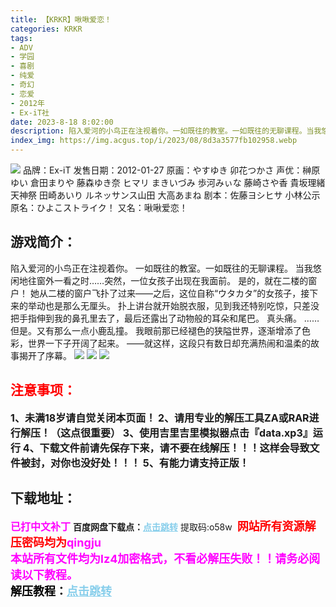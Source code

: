 ```yaml
---
title: 【KRKR】啾啾爱恋！
categories: KRKR
tags:
- ADV
- 学园
- 喜剧
- 纯爱
- 奇幻
- 恋爱
- 2012年
- Ex-iT社
date: 2023-8-18 8:02:00
description: 陷入爱河的小鸟正在注视着你。一如既往的教室。一如既往的无聊课程。当我悠闲地往窗外一看之时……突然，一位女孩子出现在我面前。是的，就在二楼的窗户！她从二楼的窗户飞扑了过来——之后，这位自称“ウタカタ”的女孩子，接下来的举动也是那么无厘头。 扑上讲台就开始脱衣服，见到我还特别吃惊，只差没把手指伸到我的鼻孔里去了，最后还露出了动物般的耳朵和尾巴。
index_img: https://img.acgus.top/i/2023/08/8d3a3577fb102958.webp
---
```

![](https://img.acgus.top/i/2023/08/8d3a3577fb102958.webp)
品牌：Ex-iT
发售日期：2012-01-27
原画：やすゆき 卯花つかさ
声优：榊原ゆい 倉田まりや 藤森ゆき奈 ヒマリ まきいづみ 歩河みぃな 藤崎さや香 貴坂理緒 天神祭 田崎あいり ルネッサンス山田 大高あまね
剧本：佐藤ヨシヒサ 小林公示
原名：ひよこストライク！
又名：啾啾爱恋！

## 游戏简介：
陷入爱河的小鸟正在注视着你。
一如既往的教室。一如既往的无聊课程。
当我悠闲地往窗外一看之时……突然，一位女孩子出现在我面前。
是的，就在二楼的窗户！
她从二楼的窗户飞扑了过来——之后，这位自称“ウタカタ”的女孩子，接下来的举动也是那么无厘头。 扑上讲台就开始脱衣服，见到我还特别吃惊，只差没把手指伸到我的鼻孔里去了，最后还露出了动物般的耳朵和尾巴。
真头痛。
……但是。又有那么一点小鹿乱撞。
我眼前那已经褪色的狭隘世界，逐渐增添了色彩，世界一下子开阔了起来。
——就这样，这段只有数日却充满热闹和温柔的故事揭开了序幕。
![](https://img.acgus.top/i/2023/08/a5edd1a394103005.webp)
![](https://img.acgus.top/i/2023/08/20cf97bd82103003.webp)
![](https://img.acgus.top/i/2023/08/9a82a8ecb5103001.webp)



## <font color=#FF0000 >注意事项：</font>
<font size=3><b>1、未满18岁请自觉关闭本页面！
2、请用专业的解压工具ZA或RAR进行解压！（这点很重要）
3、使用吉里吉里模拟器点击『data.xp3』运行
4、下载文件前请先保存下来，请不要在线解压！！！这样会导致文件被封，对你也没好处！！！
5、有能力请支持正版！</b></font>

## 下载地址：
<font color=#FF00FF size=3><b>已打中文补丁</b></font>
<b>百度网盘下载点：</b><a href="https://pan.baidu.com/s/181fHwJ5Fgjg0gujZKOlzjQ?pwd=o58w" style="color: #87CEEB;"><b>点击跳转</b></a> 提取码:o58w
<a style="padding: 0" href="https://post.qingju.org/AD/"><img style="max-width:100%" src="https://img.acgus.top/i/2024/07/478f689b8021d8d499ab43d21acf137a.gif" alt=""></a>
<b><font color=#FF0000 size=4>网站所有资源解压密码均为</b></font><b><font color=#FF00FF size=4>qingju</font><font color=#FF0000 ></font></b><br><b><font color=#FF00FF size=4>本站所有文件均为lz4加密格式，不看必解压失败！！请务必阅读以下教程。</b></font><br><b><font color=#000 size=4>解压教程：</b><a href="https://post.qingju.org/tutorial/000/" style="color: #87CEEB;"><b>点击跳转</b></a>
